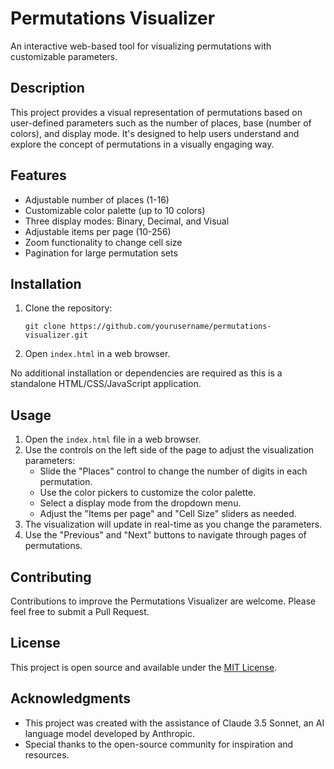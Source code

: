 # Permutations Visualizer

An interactive web-based tool for visualizing permutations with customizable parameters.

## Description

This project provides a visual representation of permutations based on user-defined parameters such as the number of places, base (number of colors), and display mode. It's designed to help users understand and explore the concept of permutations in a visually engaging way.

## Features

- Adjustable number of places (1-16)
- Customizable color palette (up to 10 colors)
- Three display modes: Binary, Decimal, and Visual
- Adjustable items per page (10-256)
- Zoom functionality to change cell size
- Pagination for large permutation sets

## Installation

1. Clone the repository:
   ```
   git clone https://github.com/yourusername/permutations-visualizer.git
   ```
2. Open `index.html` in a web browser.

No additional installation or dependencies are required as this is a standalone HTML/CSS/JavaScript application.

## Usage

1. Open the `index.html` file in a web browser.
2. Use the controls on the left side of the page to adjust the visualization parameters:
   - Slide the "Places" control to change the number of digits in each permutation.
   - Use the color pickers to customize the color palette.
   - Select a display mode from the dropdown menu.
   - Adjust the "Items per page" and "Cell Size" sliders as needed.
3. The visualization will update in real-time as you change the parameters.
4. Use the "Previous" and "Next" buttons to navigate through pages of permutations.

## Contributing

Contributions to improve the Permutations Visualizer are welcome. Please feel free to submit a Pull Request.

## License

This project is open source and available under the [MIT License](LICENSE).

## Acknowledgments

- This project was created with the assistance of Claude 3.5 Sonnet, an AI language model developed by Anthropic.
- Special thanks to the open-source community for inspiration and resources.
